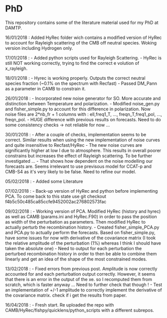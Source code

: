 # PhD
This repository contains some of the literature material used for my PhD at DAMTP.

16/01/2018 : Added HyRec folder wich contains a modified version of HyRec to account for Rayleigh scattering of the CMB off neutral species. Woking version including Hydrogen only. 

17/01/2018 : - Added python scripts used for Rayleigh Scattering. 
             - HyRec is still NOT working correctly, trying to find the correct e volution of x_rayleigh. 

18/01/2018 : - Hyrec is working properly. Outputs the correct neutral species fraction (~0.1% on the spectrum with Recfast)
             - Passed DM_Pann as a parameter in CAMB to constrain it.

26/01/2018 : - Incorporated new noise generator for SO. More accurate and distinction between Temperature and polarization. 
             - Modified noise_gen.py and fisher_simple.py to account for this difference in polarization. Now noise files are 2*nb_fr + 1 columns with : ell,freq1_T, ..., freqn_T,freq1_pol, ..., freqn_pol. 
             - HUGE difference with previous results on forecasts. Need to do some consistency checks -> not reliable for now ...

30/01/2018 : - After a couple of checks, implementation seems to be correct. Similar results when using the new implementation of noise curves and quite insensitive to Recfast/HyRec
             - The new noise curves are significantly higher at low l due to atmosphere. This results in overall poorer constrains but increases the effect of Rayleigh scattering. To be further investigated ...
             - That shows how dependent on the noise modelling our forecasts are. Seems irrelevant to use previsous model for CCAT-p and CMB-S4 as it's very likely to be false. Need to refine our model. 

05/02/2018 : - Added some Literature

07/02/2018 : - Back-up version of HyRec and python before implementing PCA. To come back to this state use git checkout f4b5c50c485ca85ccfe9452002ac276802573fac

09/02/2018 : - Working version of PCA. Modified HyRec (history and hyrec) as well as CAMB (params.ini and HyRec.F90) in order to pass the position as width of the perturbation as parameters. Then modified HyRec to actually perturb the recombination history.
             - Created fisher_simple_PCA.py and PCA.py to actually perform the forecasts. Based on fisher_simple.py, have some issues for now with derivative of the covariance matrix (I took the relative amplitude of the perturbation (1%) whereas I think I should have taken the absolute one)
             - Need to output for each perturbation the perturbed recombination history in order to then be able to combine them linearly and get an idea of the shape of the most constrained modes.

13/02/2018 : - Fixed errors from previous post. Amplitude is now correctly accounted for and each perturbation output correctly. However, it seems that there is an error in the output of the xe. so I recomputed them from scratch, which is faster anyway ... Need to further check that though ! 
             - Test an implementation of +/-1 amplitude to correctly implement the derivative of the covariance matrix. check if i get the results from paper.
 
16/04/2018 : - Fresh start. Re uploaded the repo with CAMB/HyRec/fishpy/quicklens/python_scripts with a different subrepos.            
 

